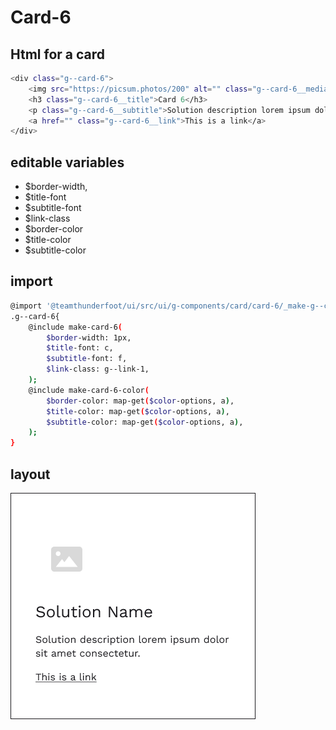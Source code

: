 # Card-6

## Html for a card

```sh
<div class="g--card-6">
    <img src="https://picsum.photos/200" alt="" class="g--card-6__media">
    <h3 class="g--card-6__title">Card 6</h3>
    <p class="g--card-6__subtitle">Solution description lorem ipsum dolor sit amet consectetur.</p>
    <a href="" class="g--card-6__link">This is a link</a>
</div>
```

## editable variables
- $border-width,   
- $title-font
- $subtitle-font
- $link-class
- $border-color
- $title-color
- $subtitle-color

## import
```sh
@import '@teamthunderfoot/ui/src/ui/g-components/card/card-6/_make-g--card-6';
.g--card-6{
    @include make-card-6(
        $border-width: 1px,    
        $title-font: c,
        $subtitle-font: f,
        $link-class: g--link-1,
    );
    @include make-card-6-color(
        $border-color: map-get($color-options, a),
        $title-color: map-get($color-options, a),
        $subtitle-color: map-get($color-options, a),
    );
}
```

## layout
![alt text][card-6]

[card-6]: /src/img/global-components/card/card-6.png 